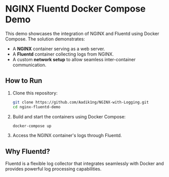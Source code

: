 # NGINX Fluentd Docker Compose Demo

This demo showcases the integration of NGINX and Fluentd using Docker Compose. The solution demonstrates:

- A **NGINX** container serving as a web server.
- A **Fluentd** container collecting logs from NGINX.
- A custom **network setup** to allow seamless inter-container communication.

## How to Run

1. Clone this repository:
    ```bash
    git clone https://github.com/Aadik1ng/NGINX-with-Logging.git
    cd nginx-fluentd-demo
    ```

2. Build and start the containers using Docker Compose:
    ```bash
    docker-compose up
    ```

3. Access the NGINX container's logs through Fluentd.

## Why Fluentd?

Fluentd is a flexible log collector that integrates seamlessly with Docker and provides powerful log processing capabilities.
